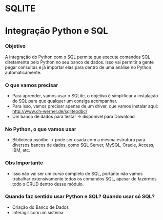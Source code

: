 # SQLITE

# Integração Python e SQL

### Objetivo

A integração do Python com o SQL permite que execute comandos SQL diretamente pelo Python no seu banco de dados. Isso vai permitir a gente pegar consultas e já importar elas para dentro de uma análise no Python automaticamente.

### O que vamos precisar

- Para aprender, vamos usar o SQLite, o objetivo é simplificar a instalação do SQL para que qualquer um consiga acompanhar.
- Para isso, vamos precisar apenas de um driver, que vamos instalar aqui: http://www.ch-werner.de/sqliteodbc/
- Um banco de dados para testar -> disponível para Download

### No Python, o que vamos usar

- Biblioteca pyodbc -> pode ser usada com a mesma estrutura para diversos bancos de dados, como SQL Server, MySQL, Oracle, Access, IBM, etc.

### Obs Importante

- Isso não vai ser um curso completo de SQL, portanto não vamos trabalhar extensivamente todos os comandos SQL, apesar de fazermos todo o CRUD dentro desse módulo.

### Quando faz sentido usar Python e SQL? Quando usar só SQL?

- Criação do Banco de Dados
- Interagir com um sistema
